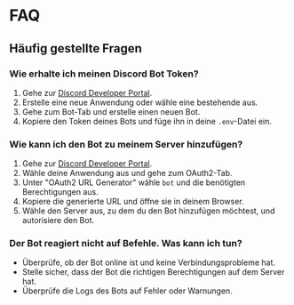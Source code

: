 # FAQ

## Häufig gestellte Fragen

### Wie erhalte ich meinen Discord Bot Token?

1. Gehe zur [Discord Developer Portal](https://discord.com/developers/applications).
2. Erstelle eine neue Anwendung oder wähle eine bestehende aus.
3. Gehe zum Bot-Tab und erstelle einen neuen Bot.
4. Kopiere den Token deines Bots und füge ihn in deine `.env`-Datei ein.

### Wie kann ich den Bot zu meinem Server hinzufügen?

1. Gehe zur [Discord Developer Portal](https://discord.com/developers/applications).
2. Wähle deine Anwendung aus und gehe zum OAuth2-Tab.
3. Unter "OAuth2 URL Generator" wähle `bot` und die benötigten Berechtigungen aus.
4. Kopiere die generierte URL und öffne sie in deinem Browser.
5. Wähle den Server aus, zu dem du den Bot hinzufügen möchtest, und autorisiere den Bot.

### Der Bot reagiert nicht auf Befehle. Was kann ich tun?

- Überprüfe, ob der Bot online ist und keine Verbindungsprobleme hat.
- Stelle sicher, dass der Bot die richtigen Berechtigungen auf dem Server hat.
- Überprüfe die Logs des Bots auf Fehler oder Warnungen.